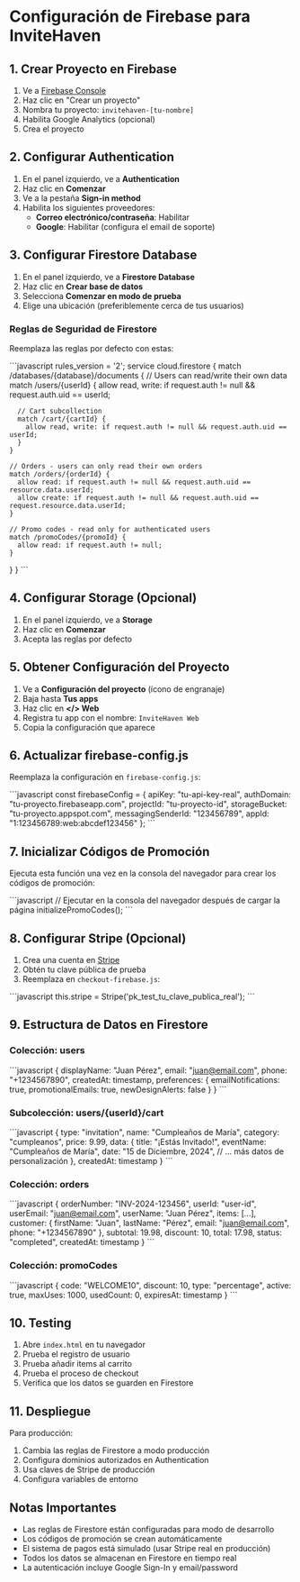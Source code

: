 # Configuración de Firebase para InviteHaven

## 1. Crear Proyecto en Firebase

1. Ve a [Firebase Console](https://console.firebase.google.com/)
2. Haz clic en "Crear un proyecto"
3. Nombra tu proyecto: `invitehaven-[tu-nombre]`
4. Habilita Google Analytics (opcional)
5. Crea el proyecto

## 2. Configurar Authentication

1. En el panel izquierdo, ve a **Authentication**
2. Haz clic en **Comenzar**
3. Ve a la pestaña **Sign-in method**
4. Habilita los siguientes proveedores:
   - **Correo electrónico/contraseña**: Habilitar
   - **Google**: Habilitar (configura el email de soporte)

## 3. Configurar Firestore Database

1. En el panel izquierdo, ve a **Firestore Database**
2. Haz clic en **Crear base de datos**
3. Selecciona **Comenzar en modo de prueba**
4. Elige una ubicación (preferiblemente cerca de tus usuarios)

### Reglas de Seguridad de Firestore

Reemplaza las reglas por defecto con estas:

\`\`\`javascript
rules_version = '2';
service cloud.firestore {
  match /databases/{database}/documents {
    // Users can read/write their own data
    match /users/{userId} {
      allow read, write: if request.auth != null && request.auth.uid == userId;
      
      // Cart subcollection
      match /cart/{cartId} {
        allow read, write: if request.auth != null && request.auth.uid == userId;
      }
    }
    
    // Orders - users can only read their own orders
    match /orders/{orderId} {
      allow read: if request.auth != null && request.auth.uid == resource.data.userId;
      allow create: if request.auth != null && request.auth.uid == request.resource.data.userId;
    }
    
    // Promo codes - read only for authenticated users
    match /promoCodes/{promoId} {
      allow read: if request.auth != null;
    }
  }
}
\`\`\`

## 4. Configurar Storage (Opcional)

1. En el panel izquierdo, ve a **Storage**
2. Haz clic en **Comenzar**
3. Acepta las reglas por defecto

## 5. Obtener Configuración del Proyecto

1. Ve a **Configuración del proyecto** (ícono de engranaje)
2. Baja hasta **Tus apps**
3. Haz clic en **</> Web**
4. Registra tu app con el nombre: `InviteHaven Web`
5. Copia la configuración que aparece

## 6. Actualizar firebase-config.js

Reemplaza la configuración en `firebase-config.js`:

\`\`\`javascript
const firebaseConfig = {
  apiKey: "tu-api-key-real",
  authDomain: "tu-proyecto.firebaseapp.com",
  projectId: "tu-proyecto-id",
  storageBucket: "tu-proyecto.appspot.com",
  messagingSenderId: "123456789",
  appId: "1:123456789:web:abcdef123456"
};
\`\`\`

## 7. Inicializar Códigos de Promoción

Ejecuta esta función una vez en la consola del navegador para crear los códigos de promoción:

\`\`\`javascript
// Ejecutar en la consola del navegador después de cargar la página
initializePromoCodes();
\`\`\`

## 8. Configurar Stripe (Opcional)

1. Crea una cuenta en [Stripe](https://stripe.com)
2. Obtén tu clave pública de prueba
3. Reemplaza en `checkout-firebase.js`:

\`\`\`javascript
this.stripe = Stripe('pk_test_tu_clave_publica_real');
\`\`\`

## 9. Estructura de Datos en Firestore

### Colección: users
\`\`\`javascript
{
  displayName: "Juan Pérez",
  email: "juan@email.com",
  phone: "+1234567890",
  createdAt: timestamp,
  preferences: {
    emailNotifications: true,
    promotionalEmails: true,
    newDesignAlerts: false
  }
}
\`\`\`

### Subcolección: users/{userId}/cart
\`\`\`javascript
{
  type: "invitation",
  name: "Cumpleaños de María",
  category: "cumpleanos",
  price: 9.99,
  data: {
    title: "¡Estás Invitado!",
    eventName: "Cumpleaños de María",
    date: "15 de Diciembre, 2024",
    // ... más datos de personalización
  },
  createdAt: timestamp
}
\`\`\`

### Colección: orders
\`\`\`javascript
{
  orderNumber: "INV-2024-123456",
  userId: "user-id",
  userEmail: "juan@email.com",
  userName: "Juan Pérez",
  items: [...],
  customer: {
    firstName: "Juan",
    lastName: "Pérez",
    email: "juan@email.com",
    phone: "+1234567890"
  },
  subtotal: 19.98,
  discount: 10,
  total: 17.98,
  status: "completed",
  createdAt: timestamp
}
\`\`\`

### Colección: promoCodes
\`\`\`javascript
{
  code: "WELCOME10",
  discount: 10,
  type: "percentage",
  active: true,
  maxUses: 1000,
  usedCount: 0,
  expiresAt: timestamp
}
\`\`\`

## 10. Testing

1. Abre `index.html` en tu navegador
2. Prueba el registro de usuario
3. Prueba añadir items al carrito
4. Prueba el proceso de checkout
5. Verifica que los datos se guarden en Firestore

## 11. Despliegue

Para producción:
1. Cambia las reglas de Firestore a modo producción
2. Configura dominios autorizados en Authentication
3. Usa claves de Stripe de producción
4. Configura variables de entorno

## Notas Importantes

- Las reglas de Firestore están configuradas para modo de desarrollo
- Los códigos de promoción se crean automáticamente
- El sistema de pagos está simulado (usar Stripe real en producción)
- Todos los datos se almacenan en Firestore en tiempo real
- La autenticación incluye Google Sign-In y email/password
